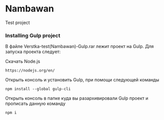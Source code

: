 # Nambawan

Test project

### Installing Gulp project
 
В файле Verstka-test(Nambawan)-Gulp.rar лежит проект на Gulp. Для запуска проекта следует:

Скачать Node.js
```
https://nodejs.org/en/
```
Открыть консоль и установить Gulp, при помощи следующей команды
```
npm install --global gulp-cli
```
Открыть консоль в папке куда вы разархивировали Gulp проект и прописать данную команду
```
npm i
```
